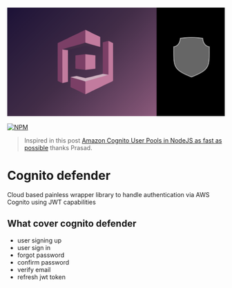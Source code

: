 ![alt text](./images/cognito-defender.png)

[![NPM](https://nodei.co/npm/cognito-defender.png?downloads=true&downloadRank=true&stars=true)](https://nodei.co/npm/cognito-defender/)

> Inspired in this post [Amazon Cognito User Pools in NodeJS as fast as possible](https://medium.com/@prasadjay/amazon-cognito-user-pools-in-nodejs-as-fast-as-possible-22d586c5c8ec) thanks Prasad.

# Cognito defender
Cloud based painless wrapper library to handle authentication via AWS Cognito using JWT capabilities

## What cover cognito defender

- user signing up
- user sign in
- forgot password
- confirm password
- verify email
- refresh jwt token

